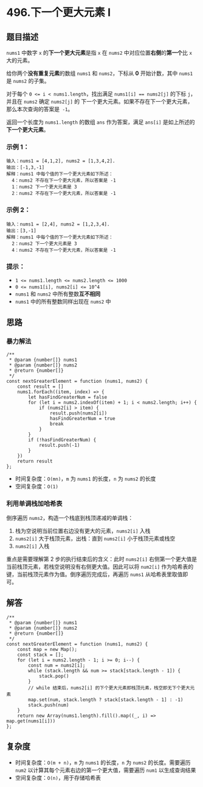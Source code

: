 # 496.下一个更大元素 I <Badge type="tip" text="简单"/>

## 题目描述

`nums1` 中数字 `x` 的**下一个更大元素**是指 `x` 在 `nums2` 中对应位置**右侧**的**第一个**比 `x` 大的元素。

给你两个**没有重复元素**的数组 `nums1` 和 `nums2`，下标从 **0** 开始计数，其中 `nums1` 是 `nums2` 的子集。

对于每个 `0 <= i < nums1.length`，找出满足 `nums1[i] == nums2[j]` 的下标 `j`，并且在 `nums2` 确定 `nums2[j]` 的 下一个更大元素。如果不存在下一个更大元素，那么本次查询的答案是` -1`。

返回一个长度为 `nums1.length` 的数组 `ans` 作为答案，满足 `ans[i]` 是如上所述的**下一个更大元素**。

### 示例 1：

```
输入：nums1 = [4,1,2], nums2 = [1,3,4,2].
输出：[-1,3,-1]
解释：nums1 中每个值的下一个更大元素如下所述：
  4：nums2 不存在下一个更大元素，所以答案是 -1
  1：nums2 下一个更大元素是 3
  2：nums2 不存在下一个更大元素，所以答案是 -1
```

### 示例 2：

```
输入：nums1 = [2,4], nums2 = [1,2,3,4].
输出：[3,-1]
解释：nums1 中每个值的下一个更大元素如下所述：
  2：nums2 下一个更大元素是 3
  4：nums2 不存在下一个更大元素，所以答案是 -1
```

### 提示：
- `1 <= nums1.length <= nums2.length <= 1000`
- `0 <= nums1[i], nums2[i] <= 10^4`
- `nums1` 和 `nums2` 中所有整数**互不相同**
- `nums1` 中的所有整数同样出现在 `nums2` 中

## 思路

### 暴力解法

```JS
/**
 * @param {number[]} nums1
 * @param {number[]} nums2
 * @return {number[]}
 */
const nextGreaterElement = function (nums1, nums2) {
    const result = []
    nums1.forEach((item, index) => {
        let hasFindGreaterNum = false
        for (let i = nums2.indexOf(item) + 1; i < nums2.length; i++) {
            if (nums2[i] > item) {
                result.push(nums2[i])
                hasFindGreaterNum = true
                break
            }
        }
        if (!hasFindGreaterNum) {
            result.push(-1)
        }
    })
    return result
};
```

- 时间复杂度：`O(mn)`，`m` 为 `nums1` 的长度，`n` 为 `nums2` 的长度
- 空间复杂度：`O(1)`

### 利用单调栈加哈希表

倒序遍历 `nums2`，构造一个栈底到栈顶递减的单调栈：
1. 栈为空说明当前位置右边没有更大的元素，`nums2[i]` 入栈
2. `nums2[i]` 大于栈顶元素，出栈：直到 `nums2[i]` 小于栈顶元素或栈空
3. `nums2[i]` 入栈

重点是需要理解第 2 步的执行结束后的含义：此时 `nums2[i]` 右侧第一个更大值是当前栈顶元素，若栈空说明没有右侧更大值。因此可以将 `num2[i]` 作为哈希表的键，当前栈顶元素作为值。倒序遍历完成后，再遍历 `nums1` 从哈希表里取值即可。

## 解答

```JS
/**
 * @param {number[]} nums1
 * @param {number[]} nums2
 * @return {number[]}
 */
const nextGreaterElement = function (nums1, nums2) {
    const map = new Map();
    const stack = [];
    for (let i = nums2.length - 1; i >= 0; i--) {
        const num = nums2[i];
        while (stack.length && num >= stack[stack.length - 1]) {
            stack.pop()
        }
        // while 结束后，nums2[i] 的下个更大元素即栈顶元素，栈空即无下个更大元素
        map.set(num, stack.length ? stack[stack.length - 1] : -1)
        stack.push(num)
    }
    return new Array(nums1.length).fill().map((_, i) => map.get(nums1[i]))
};
```

## 复杂度

- 时间复杂度：`O(m + n)`，`m` 为 `nums1` 的长度，`n` 为 `nums2` 的长度。需要遍历 `num2` 以计算其每个元素右边的第一个更大值，需要遍历 `num1` 以生成查询结果
- 空间复杂度：`O(n)`，用于存储哈希表
